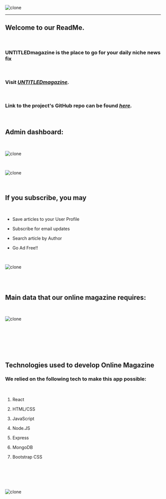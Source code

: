 ![clone](https://i.imgur.com/kTtQx4X.png)


_____________________________________________________________________________________


<!-- ![clone](https://imgur.com/2wai22O.png) -->


## Welcome to our ReadMe. 

<br>

### UNTITLEDmagazine is the place to go for your daily niche news fix

<br>

### Visit <em><a href="https://untitled-magazine.herokuapp.com/">UNTITLEDmagazine</a>.</em> 


<br>

### Link to the project's GitHub repo can be found <em><a href="https://github.com/tatyanakarlen/Untitled-Magazine">here</a>.</em>

<br>

## Admin dashboard:

<br>

![clone](https://imgur.com/04Xrz9t.png)

<br>

![clone](https://imgur.com/LjiQqaF.png)

<br>

## If you subscribe, you may

<br>

- Save articles to your User Profile

- Subscribe for email updates

- Search article by Author

- Go Ad Free!!

<br>

![clone](https://imgur.com/UaPgSwC.png)

<br>
<br>

## Main data that our online magazine requires:

<br>

![clone](https://imgur.com/KH95owh.png)

<br>
<br>
<br>

<!-- ## We then went on to create the ERD to visualize the relationships between our data: -->

<br>

<!-- ![clone](https://imgur.com/kDv6PyL.png) -->

<br>
<!-- ![clone](https://imgur.com/VryyRAS.png) -->

## Technologies used to develop Online Magazine

### We relied on the following tech to make this app possible:
<br>

1. React

2. HTML/CSS

3. JavaScript

4. Node.JS

5. Express

6. MongoDB

7. Bootstrap CSS

<br>
<br>
<br>
<br>


![clone](https://imgur.com/9k1V3D2.png)
